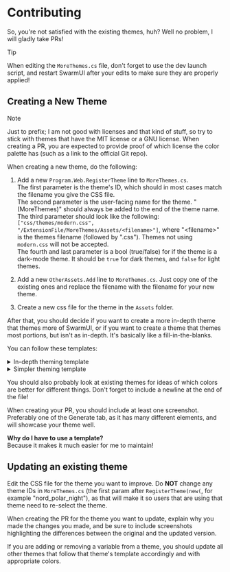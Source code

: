 # Contributing
So, you're not satisfied with the existing themes, huh? Well no problem, I will gladly take PRs!

> [!TIP]
> When editing the `MoreThemes.cs` file, don't forget to use the dev launch script, and restart SwarmUI after your edits to make sure they are properly applied!

## Creating a New Theme
> [!NOTE]
> Just to prefix; I am not good with licenses and that kind of stuff, so try to stick with themes that have the MIT license or a GNU license. When creating a PR, you are expected to provide proof of which license the color palette has (such as a link to the official Git repo).

When creating a new theme, do the following:
1. Add a new `Program.Web.RegisterTheme` line to `MoreThemes.cs`.  
    The first parameter is the theme's ID, which should in most cases match the filename you give the CSS file.  
    The second parameter is the user-facing name for the theme. "(MoreThemes)" should always be added to the end of the theme name.  
    The third parameter should look like the following: `["css/themes/modern.css", "/ExtensionFile/MoreThemes/Assets/<filename>"]`, where "\<filename\>" is the themes filename (followed by ".css"). Themes not using `modern.css` will not be accepted.  
    The fourth and last parameter is a bool (true/false) for if the theme is a dark-mode theme. It should be `true` for dark themes, and `false` for light themes.

2. Add a new `OtherAssets.Add` line to `MoreThemes.cs`. Just copy one of the existing ones and replace the filename with the filename for your new theme.

3. Create a new css file for the theme in the `Assets` folder.

After that, you should decide if you want to create a more in-depth theme that themes more of SwarmUI, or if you want to create a theme that themes most portions, but isn't as in-depth. It's basically like a fill-in-the-blanks.

You can follow these templates:

<details>
<summary>In-depth theming template</summary>

```
:root {
    --background:
    --background-soft:
    --background-gray:
    --background-panel:
    --background-panel-subtle:

    --background-danger:
    --background-gray-danger:

    --text:
    --text-soft:
    --text-strong:

    --button-text:
    --button-foreground-hover:
    --button-foreground-disabled:
    --button-background:
    --button-background-disabled:
    --button-primary-text-color:
    --button-border:
    --basic-button-bg-color-disabled:

    --danger-button-border:
    --danger-button-foreground-hover:
    --danger-button-foreground:
    --danger-button-background-hover:
    --danger-button-background:

    --emphasis:
    --emphasis-soft:
    --emphasis-text:

    --border-color:
    --light-border:

    --status-bar-text-color:
    --status-bar-warn-color-start-end:
    --status-bar-warn-color-middle:
    --status-bar-error-color-start-end:
    --status-bar-error-color-middle:
    --status-bar-soft-color:

    --backend-errored-border-color:
    --backend-disabled-border-color:
    --backend-running-border-color:
    --backend-idle-border-color:
    --backend-loading-border-color:
    --backend-waiting-border-color:

    --backend-errored:
    --backend-disabled:
    --backend-running:
    --backend-idle:
    --backend-loading:
    --backend-waiting:

    --range-track-background:
    --range-track-color:
    --range-thumb-color:
    --slider-toggle-background:
    --slider-toggle-thumb-color:
    --toggle-background:
    --toggle-thumb-active:
    --toggle-thumb-color:

    --model-img-border-color-hover:
    --model-block-menu-button-border-color-hover:
    --model-block-menu-button-color-hover:

    --popup-front:
    --notice-pop:
    --toast-header:
    --toast-body:

    --batch-0:
    --batch-1:

    --red:
    --green:
    --yellow:
    --white:
    --black:
    --star:
    --gray:
    --darkgray:

    --transparentdarkred:
    --scrollbar:
}
```

</details>

<details>
<summary>Simpler theming template</summary>

From [Modern Dark](https://github.com/mcmonkeyprojects/SwarmUI/blob/master/src/wwwroot/css/themes/modern_dark.css)

```
:root {
    --background-soft:
    --background-gray:
    --background-gray-danger:
    --shadow:
    --light-border:
    --popup-front:
    --button-foreground-disabled:
    --text-soft:
    --background:
    --text:
    --text-strong:
    --emphasis:
    --emphasis-soft:
    --button-text:
    --background-panel:
    --background-panel-subtle:
    --emphasis-text:
    --border-color:
    --button-background:
    --range-track-color:
    --range-thumb-color:
}
```

</details>

You should also probably look at existing themes for ideas of which colors are better for different things. Don't forget to include a newline at the end of the file!

When creating your PR, you should include at least one screenshot. Preferably one of the Generate tab, as it has many different elements, and will showcase your theme well.

**Why do I have to use a template?**  
Because it makes it much easier for me to maintain!

## Updating an existing theme
Edit the CSS file for the theme you want to improve. Do **NOT** change any theme IDs in `MoreThemes.cs` (the first param after `RegisterTheme(new(`, for example "nord_polar_night"), as that will make it so users that are using that theme need to re-select the theme.

When creating the PR for the theme you want to update, explain why you made the changes you made, and be sure to include screenshots highlighting the differences between the original and the updated version.

If you are adding or removing a variable from a theme, you should update all other themes that follow that theme's template accordingly and with appropriate colors. 
